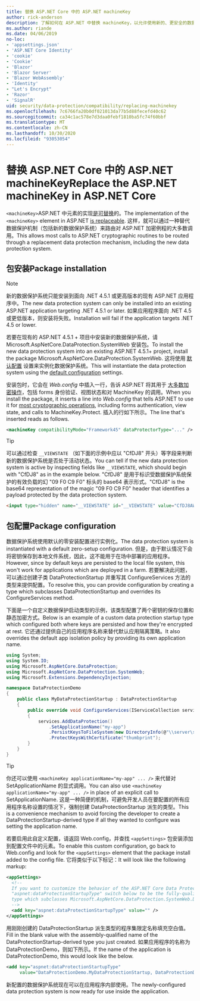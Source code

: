 ```yaml
---
title: 替换 ASP.NET Core 中的 ASP.NET machineKey
author: rick-anderson
description: 了解如何在 ASP.NET 中替换 machineKey，以允许使用新的、更安全的数据保护系统。
ms.author: riande
ms.date: 04/06/2019
no-loc:
- 'appsettings.json'
- 'ASP.NET Core Identity'
- 'cookie'
- 'Cookie'
- 'Blazor'
- 'Blazor Server'
- 'Blazor WebAssembly'
- 'Identity'
- "Let's Encrypt"
- 'Razor'
- 'SignalR'
uid: security/data-protection/compatibility/replacing-machinekey
ms.openlocfilehash: 7c6766fa20b0df021013da77b5d88fecefd40c62
ms.sourcegitcommit: ca34c1ac578e7d3daa0febf1810ba5fc74f60bbf
ms.translationtype: MT
ms.contentlocale: zh-CN
ms.lasthandoff: 10/30/2020
ms.locfileid: "93053054"
---
```

# <a name="replace-the-aspnet-machinekey-in-aspnet-core"></a><span data-ttu-id="3d92a-103">替换 ASP.NET Core 中的 ASP.NET machineKey</span><span class="sxs-lookup"><span data-stu-id="3d92a-103">Replace the ASP.NET machineKey in ASP.NET Core</span></span>

<a name="compatibility-replacing-machinekey"></a>

<span data-ttu-id="3d92a-104">`<machineKey>`ASP.NET 中元素的实现[是可替换](https://blogs.msdn.microsoft.com/webdev/2012/10/23/cryptographic-improvements-in-asp-net-4-5-pt-2/)的。</span><span class="sxs-lookup"><span data-stu-id="3d92a-104">The implementation of the `<machineKey>` element in ASP.NET [is replaceable](https://blogs.msdn.microsoft.com/webdev/2012/10/23/cryptographic-improvements-in-asp-net-4-5-pt-2/).</span></span> <span data-ttu-id="3d92a-105">这样，就可以通过一种替代数据保护机制（包括新的数据保护系统）来路由对 ASP.NET 加密例程的大多数调用。</span><span class="sxs-lookup"><span data-stu-id="3d92a-105">This allows most calls to ASP.NET cryptographic routines to be routed through a replacement data protection mechanism, including the new data protection system.</span></span>

## <a name="package-installation"></a><span data-ttu-id="3d92a-106">包安装</span><span class="sxs-lookup"><span data-stu-id="3d92a-106">Package installation</span></span>

> [!NOTE]
> <span data-ttu-id="3d92a-107">新的数据保护系统只能安装到面向 .NET 4.5.1 或更高版本的现有 ASP.NET 应用程序中。</span><span class="sxs-lookup"><span data-stu-id="3d92a-107">The new data protection system can only be installed into an existing ASP.NET application targeting .NET 4.5.1 or later.</span></span> <span data-ttu-id="3d92a-108">如果应用程序面向 .NET 4.5 或更低版本，则安装将失败。</span><span class="sxs-lookup"><span data-stu-id="3d92a-108">Installation will fail if the application targets .NET 4.5 or lower.</span></span>

<span data-ttu-id="3d92a-109">若要在现有的 ASP.NET 4.5.1 + 项目中安装新的数据保护系统，请 Microsoft.AspNetCore.DataProtection.SystemWeb 安装包。</span><span class="sxs-lookup"><span data-stu-id="3d92a-109">To install the new data protection system into an existing ASP.NET 4.5.1+ project, install the package Microsoft.AspNetCore.DataProtection.SystemWeb.</span></span> <span data-ttu-id="3d92a-110">这将使用 [默认配置](xref:security/data-protection/configuration/default-settings) 设置来实例化数据保护系统。</span><span class="sxs-lookup"><span data-stu-id="3d92a-110">This will instantiate the data protection system using the [default configuration](xref:security/data-protection/configuration/default-settings) settings.</span></span>

<span data-ttu-id="3d92a-111">安装包时，它会在 *Web.config* 中插入一行，告诉 ASP.NET 将其用于 [大多数加密操作](https://blogs.msdn.microsoft.com/webdev/2012/10/23/cryptographic-improvements-in-asp-net-4-5-pt-2/)，包括 forms 身份验证、视图状态和对 MachineKey 的调用。</span><span class="sxs-lookup"><span data-stu-id="3d92a-111">When you install the package, it inserts a line into *Web.config* that tells ASP.NET to use it for [most cryptographic operations](https://blogs.msdn.microsoft.com/webdev/2012/10/23/cryptographic-improvements-in-asp-net-4-5-pt-2/), including forms authentication, view state, and calls to MachineKey.Protect.</span></span> <span data-ttu-id="3d92a-112">插入的行如下所示。</span><span class="sxs-lookup"><span data-stu-id="3d92a-112">The line that's inserted reads as follows.</span></span>

```xml
<machineKey compatibilityMode="Framework45" dataProtectorType="..." />
```

>[!TIP]
> <span data-ttu-id="3d92a-113">可以通过检查 `__VIEWSTATE` （如下面的示例中应以 "CfDJ8" 开头）等字段来判断新的数据保护系统是否处于活动状态。</span><span class="sxs-lookup"><span data-stu-id="3d92a-113">You can tell if the new data protection system is active by inspecting fields like `__VIEWSTATE`, which should begin with "CfDJ8" as in the example below.</span></span> <span data-ttu-id="3d92a-114">"CfDJ8" 是用于标识受数据保护系统保护的有效负载的幻 "09 F0 C9 F0" 标头的 base64 表示形式。</span><span class="sxs-lookup"><span data-stu-id="3d92a-114">"CfDJ8" is the base64 representation of the magic "09 F0 C9 F0" header that identifies a payload protected by the data protection system.</span></span>

```html
<input type="hidden" name="__VIEWSTATE" id="__VIEWSTATE" value="CfDJ8AWPr2EQPTBGs3L2GCZOpk...">
```

## <a name="package-configuration"></a><span data-ttu-id="3d92a-115">包配置</span><span class="sxs-lookup"><span data-stu-id="3d92a-115">Package configuration</span></span>

<span data-ttu-id="3d92a-116">数据保护系统使用默认的零安装配置进行实例化。</span><span class="sxs-lookup"><span data-stu-id="3d92a-116">The data protection system is instantiated with a default zero-setup configuration.</span></span> <span data-ttu-id="3d92a-117">但是，由于默认情况下会将密钥保存到本地文件系统，因此，这不能用于在场中部署的应用程序。</span><span class="sxs-lookup"><span data-stu-id="3d92a-117">However, since by default keys are persisted to the local file system, this won't work for applications which are deployed in a farm.</span></span> <span data-ttu-id="3d92a-118">若要解决此问题，可以通过创建子类 DataProtectionStartup 并重写其 ConfigureServices 方法的类型来提供配置。</span><span class="sxs-lookup"><span data-stu-id="3d92a-118">To resolve this, you can provide configuration by creating a type which subclasses DataProtectionStartup and overrides its ConfigureServices method.</span></span>

<span data-ttu-id="3d92a-119">下面是一个自定义数据保护启动类型的示例，该类型配置了两个密钥的保存位置和静态加密方式。</span><span class="sxs-lookup"><span data-stu-id="3d92a-119">Below is an example of a custom data protection startup type which configured both where keys are persisted and how they're encrypted at rest.</span></span> <span data-ttu-id="3d92a-120">它还通过提供自己的应用程序名称来替代默认应用隔离策略。</span><span class="sxs-lookup"><span data-stu-id="3d92a-120">It also overrides the default app isolation policy by providing its own application name.</span></span>

```csharp
using System;
using System.IO;
using Microsoft.AspNetCore.DataProtection;
using Microsoft.AspNetCore.DataProtection.SystemWeb;
using Microsoft.Extensions.DependencyInjection;

namespace DataProtectionDemo
{
    public class MyDataProtectionStartup : DataProtectionStartup
    {
        public override void ConfigureServices(IServiceCollection services)
        {
            services.AddDataProtection()
                .SetApplicationName("my-app")
                .PersistKeysToFileSystem(new DirectoryInfo(@"\\server\share\myapp-keys\"))
                .ProtectKeysWithCertificate("thumbprint");
        }
    }
}
```

>[!TIP]
> <span data-ttu-id="3d92a-121">你还可以使用 `<machineKey applicationName="my-app" ... />` 来代替对 SetApplicationName 的显式调用。</span><span class="sxs-lookup"><span data-stu-id="3d92a-121">You can also use `<machineKey applicationName="my-app" ... />` in place of an explicit call to SetApplicationName.</span></span> <span data-ttu-id="3d92a-122">这是一种简便的机制，可避免开发人员在要配置的所有应用程序名称设置的情况下，强制创建 DataProtectionStartup 派生的类型。</span><span class="sxs-lookup"><span data-stu-id="3d92a-122">This is a convenience mechanism to avoid forcing the developer to create a DataProtectionStartup-derived type if all they wanted to configure was setting the application name.</span></span>

<span data-ttu-id="3d92a-123">若要启用此自定义配置，请返回 Web.config，并查找 `<appSettings>` 包安装添加到配置文件中的元素。</span><span class="sxs-lookup"><span data-stu-id="3d92a-123">To enable this custom configuration, go back to Web.config and look for the `<appSettings>` element that the package install added to the config file.</span></span> <span data-ttu-id="3d92a-124">它将类似于以下标记：</span><span class="sxs-lookup"><span data-stu-id="3d92a-124">It will look like the following markup:</span></span>

```xml
<appSettings>
  <!--
  If you want to customize the behavior of the ASP.NET Core Data Protection stack, set the
  "aspnet:dataProtectionStartupType" switch below to be the fully-qualified name of a
  type which subclasses Microsoft.AspNetCore.DataProtection.SystemWeb.DataProtectionStartup.
  -->
  <add key="aspnet:dataProtectionStartupType" value="" />
</appSettings>
```

<span data-ttu-id="3d92a-125">用刚刚创建的 DataProtectionStartup 派生类型的程序集限定名称填充空白值。</span><span class="sxs-lookup"><span data-stu-id="3d92a-125">Fill in the blank value with the assembly-qualified name of the DataProtectionStartup-derived type you just created.</span></span> <span data-ttu-id="3d92a-126">如果应用程序的名称为 DataProtectionDemo，则如下所示。</span><span class="sxs-lookup"><span data-stu-id="3d92a-126">If the name of the application is DataProtectionDemo, this would look like the below.</span></span>

```xml
<add key="aspnet:dataProtectionStartupType"
     value="DataProtectionDemo.MyDataProtectionStartup, DataProtectionDemo" />
```

<span data-ttu-id="3d92a-127">新配置的数据保护系统现在可以在应用程序内部使用。</span><span class="sxs-lookup"><span data-stu-id="3d92a-127">The newly-configured data protection system is now ready for use inside the application.</span></span>
